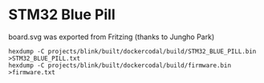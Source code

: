 # STM32 Blue Pill

board.svg was exported from Fritzing (thanks to Jungho Park)

```
hexdump -C projects/blink/built/dockercodal/build/STM32_BLUE_PILL.bin >STM32_BLUE_PILL.txt
hexdump -C projects/blink/built/dockercodal/build/firmware.bin >firmware.txt
```
